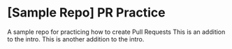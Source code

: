# [Sample Repo] PR Practice
A sample repo for practicing how to create Pull Requests
This is an addition to the intro.
This is another addition to the intro.
